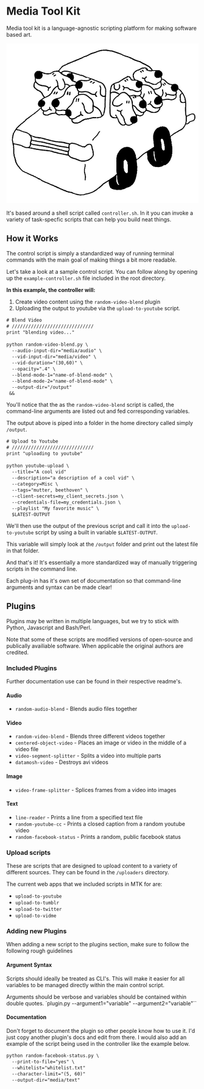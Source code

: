 # Media Tool Kit
Media tool kit is a language-agnostic scripting platform for making software based art.

![illustration](_app/mtk.png)

It's based around a shell script called `controller.sh`. In it you can invoke a variety of task-specfic scripts that can help you build neat things.

## How it Works
The control script is simply a standardized way of running terminal commands with the main goal of making things a bit more readable.

Let's take a look at a sample control script. You can follow along by opening up the `example-controller.sh` file included in the root directory.

**In this example, the controller will:**
1. Create video content using the `random-video-blend` plugin
2. Uploading the output to youtube via the `upload-to-youtube` script.

```
# Blend Video
# //////////////////////////////
print "blending video..."

python random-video-blend.py \
  --audio-input-dir="media/audio" \
  --vid-input-dir="media/video" \
  --vid-duration="(30,60)" \
  --opacity=".4" \
  --blend-mode-1="name-of-blend-mode" \
  --blend-mode-2="name-of-blend-mode" \
  --output-dir="/output"
 &&
 ```
You'll notice that the as the `random-video-blend` script is called, the command-line arguments are listed out and fed corresponding variables.

The output above is piped into a folder in the home directory called simply `/output`.

```
# Upload to Youtube
# //////////////////////////////
print "uploading to youtube"

python youtube-upload \
  --title="A cool vid"
  --description="a description of a cool vid" \
  --category=Misc \
  --tags="mutter, beethoven" \
  --client-secrets=my_client_secrets.json \
  --credentials-file=my_credentials.json \
  --playlist "My favorite music" \
  $LATEST-OUTPUT
```
We'll then use the output of the previous script and call it into the `upload-to-youtube` script by using a built in variable `$LATEST-OUTPUT`.

This variable will simply look at the `/output` folder and print out the latest file in that folder.

And that's it! It's essentially a more standardized way of manually triggering scripts in the command line.

Each plug-in has it's own set of documentation so that command-line arguments and syntax can be made clear!

## Plugins

Plugins may be written in multiple languages, but we try to stick with Python, Javascript and Bash/Perl.

Note that some of these scripts are modified versions of open-source and publically availiable software. When applicable the original authors are credited.


### Included Plugins
Further documentation use can be found in their respective readme's.

#### Audio
- `random-audio-blend` - Blends audio files together

#### Video
- `random-video-blend` - Blends three different videos together
- `centered-object-video` - Places an image or video in the middle of a video file
- `video-segment-splitter` - Splits a video into multiple parts
- `datamosh-video` - Destroys avi videos

#### Image
- `video-frame-splitter` - Splices frames from a video into images

#### Text
- `line-reader` - Prints a line from a specified text file
- `random-youtube-cc` - Prints a closed caption from a random youtube video
- `random-facebook-status` - Prints a random, public facebook status


### Upload scripts
These are scripts that are designed to upload content to a variety of different sources. They can be found in the `/uploaders` directory.

The current web apps that we included scripts in MTK for are:
- `upload-to-youtube`
- `upload-to-tumblr`
- `upload-to-twitter`
- `upload-to-vidme`

### Adding new Plugins
When adding a new script to the plugins section, make sure to follow the following rough guidelines

#### Argument Syntax

Scripts should ideally be treated as CLI's. This will make it easier for all variables to be managed directly within the main control script.

Arguments should be verbose and variables should be contained within double quotes. `plugin.py --argument1="variable" --argument2="variable"``


#### Documentation

Don't forget to document the plugin so other people know how to use it. I'd just copy another plugin's docs and edit from there. I would also add an example of the script being used in the controller like the example below.

```
python random-facebook-status.py \
  --print-to-file="yes" \
  --whitelist="whitelist.txt"
  --character-limit="(5, 60)"
  --output-dir="media/text"
```
